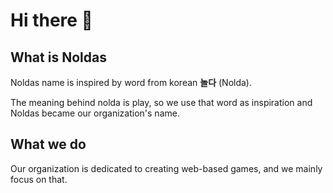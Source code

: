 # Hi there 👋

## What is Noldas

Noldas name is inspired by word from korean <strong>놀다</strong> (Nolda).

The meaning behind nolda is play, so we use that word as inspiration and Noldas became our organization's name.

## What we do

Our organization is dedicated to creating web-based games, and we mainly focus on that.
